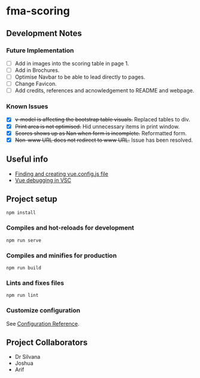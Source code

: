 # fma-scoring
## Development Notes
### Future Implementation
- [ ] Add in images into the scoring table in page 1.
- [ ] Add in Brochures.
- [ ] Optimise Navbar to be able to lead directly to pages.
- [ ] Change Favicon.
- [ ] Add credits, references and acnowledgement to README and webpage.

### Known Issues
- [x] ~~v-model is affecting the bootstrap table visuals.~~ Replaced tables to div.
- [x] ~~Print area is not optimised.~~ Hid unnecessary items in print window. 
- [x] ~~Scores shows up as Nan when form is incomplete.~~ Reformatted form.
- [x] ~~Non-www URL does not redirect to www URL.~~ Issue has been resolved. 

## Useful info
- [Finding and creating vue.config.js file](https://stackoverflow.com/questions/49423756/vue-cli-3-0-where-is-the-config-file)
- [Vue debugging in VSC](https://v2.vuejs.org/v2/cookbook/debugging-in-vscode.html?redirect=true)

## Project setup
```
npm install
```

### Compiles and hot-reloads for development
```
npm run serve
```

### Compiles and minifies for production
```
npm run build
```

### Lints and fixes files
```
npm run lint
```

### Customize configuration
See [Configuration Reference](https://cli.vuejs.org/config/).

## Project Collaborators
- Dr Silvana
- Joshua
- Arif